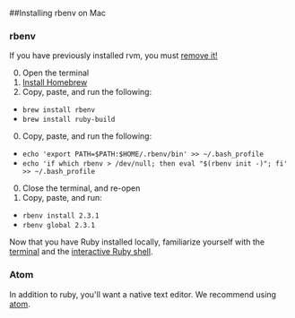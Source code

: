 ##Installing rbenv on Mac

### rbenv

If you have previously installed rvm, you must [remove it!][remove-rvm]

0. Open the terminal
0. [Install Homebrew](http://brew.sh)
0. Copy, paste, and run the following:
  - `brew install rbenv`
  - `brew install ruby-build`
0. Copy, paste, and run the following:
  - `echo 'export PATH=$PATH:$HOME/.rbenv/bin' >> ~/.bash_profile`
  - `echo 'if which rbenv > /dev/null; then eval "$(rbenv init -)"; fi' >> ~/.bash_profile`
0. Close the terminal, and re-open
0. Copy, paste, and run:
  - `rbenv install 2.3.1`
  - `rbenv global 2.3.1`

Now that you have Ruby installed locally, familiarize yourself with the
[terminal](terminal) and the [interactive Ruby shell](irb).


### Atom

In addition to ruby, you'll want a native text editor. We recommend using [atom][atom].

[remove-rvm]: ./remove_rvm.md
[terminal]: ./terminal.md
[irb]: ./irb.md

[atom]: https://atom.io/
